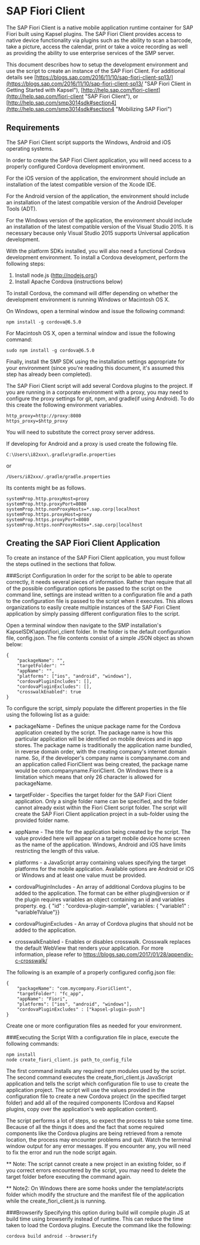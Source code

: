 SAP Fiori Client
================
The SAP Fiori Client is a native mobile application runtime container for SAP Fiori built using Kapsel plugins. The SAP Fiori Client provides access to native device functionality via plugins such as the ability to scan a barcode, take a picture, access the calendar, print or take a voice recording as well as providing the ability to use enterprise services of the SMP server. 

This document describes how to setup the development environment and use the script to create an instance of the SAP Fiori Client. For additional details see [https://blogs.sap.com/2016/11/10/sap-fiori-client-sp13/](https://blogs.sap.com/2016/11/10/sap-fiori-client-sp13/ "SAP Fiori Client in Getting Started with Kapsel"), [http://help.sap.com/fiori-client](http://help.sap.com/fiori-client "SAP Fiori Client"), or [http://help.sap.com/smp3014sdk#section4](http://help.sap.com/smp3014sdk#section4 "Mobilizing SAP Fiori")


Requirements
------------
The SAP Fiori Client script supports the Windows, Android and iOS operating systems.

In order to create the SAP Fiori Client application, you will need access to a properly configured Cordova development environment.

For the iOS version of the application, the environment should include an installation of the latest compatible version of the Xcode IDE.

For the Android version of the application, the environment should include an installation of the latest compatible version of the Android Developer Tools (ADT).

For the Windows version of the application, the environment should include an installation of the latest compatible version of the Visual Studio 2015. It is necessary because only Visual Studio 2015 supports Universal application development.

With the platform SDKs installed, you will also need a functional Cordova development environment. To install a Cordova development, perform the following steps:

1.  Install node.js (http://nodejs.org/)
2.  Install Apache Cordova (instructions below)

To install Cordova, the command will differ depending on whether the development environment is running Windows or Macintosh OS X. 

On Windows, open a terminal window and issue the following command:

    npm install -g cordova@6.5.0

For Macintosh OS X, open a terminal window and issue the following command:

    sudo npm install -g cordova@6.5.0

Finally, install the SMP SDK using the installation settings appropriate for your environment (since you're reading this document, it's assumed this step has already been completed).

The SAP Fiori Client script will add several Cordova plugins to the project. If you are running in a corporate environment with a proxy, you may need to configure the proxy settings for git, npm, and gradle(if using Android). To do this create the following environment variables.

    http_proxy=http://proxy:8080
    https_proxy=$http_proxy

You will need to substitute the correct proxy server address.

If developing for Android and a proxy is used create the following file. 

    C:\Users\i82xxx\.gradle\gradle.properties
 or
 
    /Users/i82xxx/.gradle/gradle.properties

Its contents might be as follows. 

    systemProp.http.proxyHost=proxy
    systemProp.http.proxyPort=8080
    systemProp.http.nonProxyHosts=*.sap.corp|localhost
    systemProp.https.proxyHost=proxy
    systemProp.https.proxyPort=8080
    systemProp.https.nonProxyHosts=*.sap.corp|localhost

Creating the SAP Fiori Client Application
-----------------------------------------
To create an instance of the SAP Fiori Client application, you must follow the steps outlined in the sections that follow.

###Script Configuration
In order for the script to be able to operate correctly, it needs several pieces of information. Rather than require that all of the possible configuration options be passed to the script on the command line, settings are instead written to a configuration file and a path to the configuration file is passed to the script when it executes. This allows organizations to easily create multiple instances of the SAP Fiori Client application by simply passing different configuration files to the script.   

Open a terminal window then navigate to the SMP installation's KapselSDK\apps\fiori_client folder. In the folder is the default configuration file, config.json. The file contents consist of a simple JSON object as shown below:

    {
        "packageName": "",
        "targetFolder": ""
        "appName": "",
        "platforms": ["ios", "android", "windows"],
        "cordovaPluginIncludes": [],
        "cordovaPluginExcludes": [],
        "crosswalkEnabled": true
    }

To configure the script, simply populate the different properties in the file using the following list as a guide:

+ packageName - Defines the unique package name for the Cordova application created by the script. The package name is how this particular application will be identified on mobile devices and in app stores. The package name is traditionally the application name bundled, in reverse domain order, with the creating company's internet domain name. So, if the developer's company name is companyname.com and an application called FioriClient was being created, the package name would be com.companyname.FioriClient. On Windows there is a limitation which means that only 26 character is allowed for packageName.

+ targetFolder - Specifies the target folder for the SAP Fiori Client application. Only a single folder name can be specified, and the folder cannot already exist within the Fiori Client script folder. The script will create the SAP Fiori Client application project in a sub-folder using the provided folder name.

+ appName - The title for the application being created by the script. The value provided here will appear on a target mobile device home screen as the name of the application. Windows, Android and iOS have limits restricting the length of this value.

+ platforms - a JavaScript array containing values specifying the target platforms for the mobile application. Available options are Android or iOS or Windows and at least one value must be provided.

+ cordovaPluginIncludes - An array of additional Cordova plugins to be added to the application.  The format can be either plugin@version or if the plugin requires variables an object  containing an id and variables property. eg. { "id" : "cordova-plugin-sample", variables: { "variable1" : "variable1Value"}}

+ cordovaPluginExcludes - An array of Cordova plugins that should not be added to the application.

+ crosswalkEnabled - Enables or disables crosswalk. Crosswalk replaces the default WebView that renders your application. For more information, please refer to https://blogs.sap.com/2017/01/28/appendix-c-crosswalk/

The following is an example of a properly configured config.json file:

    {
        "packageName": "com.mycompany.FioriClient",
        "targetFolder": "fc_app",
        "appName": "Fiori",
        "platforms": ["ios", "android", "windows"],
        "cordovaPluginExcludes" : ["kapsel-plugin-push"]
    }

Create one or more configuration files as needed for your environment.

###Executing the Script
With a configuration file in place, execute the following commands:

    npm install
    node create_fiori_client.js path_to_config_file

The first command installs any required npm modules used by the script. The second command executes the create_fiori_client.js JavaScript application and tells the script which configuration file to use to create the application project. The script will use the values provided in the configuration file to create a new Cordova project (in the specified target folder) and add all of the required components (Cordova and Kapsel plugins, copy over the application's web application content).

The script performs a lot of steps, so expect the process to take some time. Because of all the things it does and the fact that some required components like the Cordova plugins are being retrieved from a remote location, the process may encounter problems and quit. Watch the terminal window output for any error messages. If you encounter any, you will need to fix the error and run the node script again.

** Note: The script cannot create a new project in an existing folder, so if you correct errors encountered by the script, you may need to delete the target folder before executing the command again.  

** Note2: On Windows there are some hooks under the template\scripts folder which modify the structure and the manifest file of the application while the create_fiori_client.js is running.

###Browserify
Specifying this option during build will compile plugin JS at build time using browserify instead of runtime.  This can reduce the time taken to load the Cordova plugins.  Execute the command like the following:

    cordova build android --browserify
